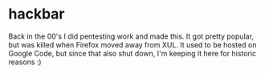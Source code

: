 # hackbar

Back in the 00's I did pentesting work and made this. It got pretty popular, but was killed when Firefox moved away from XUL. It used to be hosted on Google Code, but since that also shut down, I'm keeping it here for historic reasons :)
